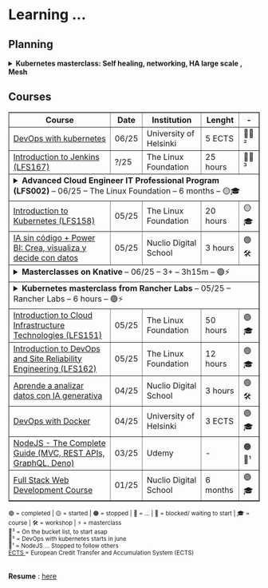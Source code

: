 # Learning ...
<!--
![Banner](https://images.unsplash.com/photo-1503023345310-bd7c1de61c7d?auto=format&fit=crop&w=1350&q=80)
![GitHub repo size](https://img.shields.io/github/repo-size/username/repo-name)
![License](https://img.shields.io/badge/license-MIT-blue)
[![Demo](https://img.shields.io/badge/Demo-Link-green)](https://your-demo-url.com)
-->
## Planning
<details>
      <summary>
        <strong>Kubernetes masterclass: Self healing, networking, HA large scale , Mesh </strong>
      </summary>
      <table style="width: 100%; margin-top: 10px;">
	  <tr>
      <td>
	Kubernetes masterclass from CNCF  <br> 
		<details>
		  <summary><sub>✅ Kubernetes Design Principles: Understand the Why - Saad Ali, Google</sub></summary>
		  <blockquote>
		    <sub>
		      Kubernetes is quickly becoming indispensable for managing and deploying workloads on distributed systems across both cloud and on-prem environments.  
		      While most people are now familiar with how to use Kubernetes, few are aware of the “why” behind it.  
		      Why does the Kubernetes API look the way it does?  
		      Why do Kubernetes components only interact with each other through the Kubernetes API?  
		      Why is there a PersistentVolumeClaim object when you could easily reference a volume directly from a pod?  
		      To answer these questions and help you develop a deeper understanding of Kubernetes, this talk exposes the principles underpinning the design of Kubernetes.  
		    </sub>  
		  </blockquote>
		  🔗 [Watch on YouTube](https://www.youtube.com/watch?v=ZuIQurh_kDk)
		</details>
	<sub> -<a href="https://www.youtube.com/watch?v=90kZRyPcRZw" target="_blank">
			   Kubernetes Deconstructed: Understanding Kubernetes by Breaking It Down - Carson Anderson, DOMO</a></sub><br>
	<sub> -<a href="https://www.youtube.com/watch?v=3KtEAa7_duA" target="_blank">
				  (5y ago) LISA19 - Deep Dive into Kubernetes Internals for Builders and Operators    </a></sub><br>
	<sub> -<a href="https://www.youtube.com/watch?v=S2BQz-5cboA" target="_blank">
				  (1y ago)  Crossplane Intro and Deep Dive - the Cloud Native Control Plane Framework </a></sub><br>
	Self Healing: <br> 
	<sub> -<a href="https://www.youtube.com/watch?v=91dgNqma7-Q" target="_blank">
				  (1y ago)        The Magic of Kubernetes Self-Healing Capabilities - Saad Ali, Google    </a></sub><br>
	<sub> -<a href="https://www.youtube.com/watch?v=bsrXifq3Pjc" target="_blank">
				  (8y ago)         Deploying Self Healing Services With Kubernetes w/ Rob Scott     </a></sub><br>
	<sub> -<a href="https://www.youtube.com/watch?v=3psxcNttPtA" target="_blank">
				  (1y ago)         "Kubernetes self-healing: HA for services and control plane"  - Lukasz Sztachanski i Lukasz Luczaj</a></sub><br>
	Networking: <br>
	<sub> -<a href="https://www.youtube.com/watch?v=Mj04QOqAaJ8" target="_blank">
				  Understanding Kubernetes Networking in 30 Minutes - Ricardo Katz & James Strong  </a></sub><br>
	<sub> -<a href="https://www.youtube.com/watch?v=0Omvgd7Hg1I" target="_blank">
				   Life of a Packet [I] - Michael Rubin, Google   </a></sub><br>
	<sub> -<a href="https://www.youtube.com/watch?v=tq9ng_Nz9j8" target="_blank">
				 Kubernetes Networking Intro and Deep-Dive - Bowei Du & Tim Hockin, Google </a></sub><br>
	<sub> -<a href="https://www.youtube.com/watch?v=YumoKGhuZ2o" target="_blank">
				  (1y ago) Tutorial: From CNI Zero to CNI Hero: A Kubernetes Networking Tutorial Using CNI </a></sub><br>
	HA large Scale: <br> 
	<sub> -<a href="https://www.youtube.com/watch?v=NpT9RraqKdY" target="_blank">
				Highly Available Kubernetes Clusters - Best Practices - Meaghan Kjelland & Karan Goel, Google </a></sub><br>
	<sub> -<a href="https://www.youtube.com/watch?v=AYNaaXlV8LQ" target="_blank">
				  (1y ago)      Building a Large Scale Multi-Cloud Multi-Region SaaS Platform with Kubernetes Controllers </a></sub><br>
	<sub> -<a href="https://www.youtube.com/watch?v=WRACr5nXl9U" target="_blank">
				  (1y ago)      Architecting Resilience: Lessons from Managing 7K+ Kubernetes Clusters at Scale  </a></sub><br>
	Mesh: Istio and Cilium:  <br> 
	<sub> -<a href="https://www.youtube.com/watch?v=bEFILWrRJJ4" target="_blank">
				  (5y ago)         Demystifying Service Mesh, HashiCorp   </a></sub><br>
	<sub> -<a href="https://www.youtube.com/watch?v=91oylZSoYzM" target="_blank">
				  (1y ago) Comparing Sidecar-Less Service Mesh from Cilium and Istio - Christian Posta, Solo.io </a></sub><br>
	<sub> -<a href="https://www.youtube.com/watch?v=qbB3TEiOb24" target="_blank">
				  (1y ago)    Simplifying Multi-Cluster and Multi-Cloud Deployments with Cilium - Liz Rice, Isovalent </a></sub><br>
	<sub> -<a href="https://www.youtube.com/watch?v=x2qemf9Wmqo" target="_blank">
				  (1y ago)  Istio Ambient Service Mesh Made Simple - Lin Sun, Solo.io </a></sub><br>
	<sub> -<a href="https://www.youtube.com/watch?v=xTUiXLqfJms" target="_blank">
				  (1y ago)   Best-Practices for Securing Egress Traffic with Istio - Niranjan Shankar, Microsoft </a></sub><br>
	<sub> -<a href="https://www.youtube.com/watch?v=XW10IpsTmH8" target="_blank">
				  (6mm ago)    What Istio Got Wrong: Learnings from the Last Seven Years of Service Mesh - C. Posta, L. Ryan  </a></sub><br>
	<sub> -<a href="https://www.youtube.com/watch?v=XW10IpsTmH8" target="_blank">
				  (1y ago)     Reliable multi-cluster application architectures with Istio - Ameer Abbas & John Howard, Google </a></sub><br>
	<sub> -<a href="https://www.youtube.com/watch?v=qbB3TEiOb24" target="_blank">
				  (1y ago)     What Istio Got Wrong: Learnings from the Last Seven Years of Service Mesh - C. Posta, L. Ryan </a></sub><br>
	<sub> -<a href="https://www.youtube.com/watch?v=_8FNsvoECPU" target="_blank">
				  (1y ago)       Create resilient multi-cluster, multi-regional and multi-tenant architectures with Istio and K8s   </a></sub><br>
</td>
</table>
</details>

## Courses

<table border="1" cellspacing="0" cellpadding="8">
  <thead> <tr> <th>Course</th>  <th>Date</th>  <th>Institution</th>  <th>Lenght</th>  <th> - </th> </tr> </thead>
  <tbody>
 <!--   <tr>
      <td><a href="https://www.coursera.org/specializations/cloud-native-development-openshift-kubernetes" target="_blank">
        Cloud-Native Development with OpenShift and Kubernetes</a></td>
	      <td>?/25</td>
	      <td>Red Hat/ Coursera</td>
	      <td> 1 month</td>
	      <td>🛑💬³</td>
    </tr> 
-->
    <tr>
      <td><a href="https://devopswithkubernetes.com/" target="_blank">
        DevOps with kubernetes</a></td>
	      <td>06/25</td>
	      <td>University of Helsinki</td>
	      <td>5 ECTS</td>
	      <td>🛑💬²</td>
    </tr>
    <tr>
      <td><a href="https://training.linuxfoundation.org/training/introduction-to-jenkins-lfs167/" target="_blank">
        Introduction to Jenkins (LFS167)</a></td>
	      <td>?/25</td>
	      <td>The Linux Foundation</td>
	      <td>25 hours</td>
	      <td>🛑💬³</td>
    </tr>
<!-- Tabella a scomparsa per Advanced Cloud Engineer IT Professional Program (LFS002)-->
<tr>
  <td colspan="5">
    <details>
      <summary>
        <strong>Advanced Cloud Engineer IT Professional Program (LFS002)</strong>
        – 06/25 – The Linux Foundation – 6 months – 🟡🎓
      </summary>
      <table style="width: 100%; margin-top: 10px;">
        <tr>
          <td><strong>Courses:</strong></td>
          <td colspan="4">
		  <a href="https://training.linuxfoundation.org/training/advanced-cloud-engineer-it-professional-program/" target="_blank">
          Advanced Cloud Engineer IT Professional Program (LFS002) <br>
    </a>
            <sub>- <a href="y" target="_blank">Containers Fundamentals (LFS253)</a></sub><br>
            <sub>- <a href="y" target="_blank">Kubernetes Fundamentals (LFS258)</a></sub><br>
            <sub>- <a href="y" target="_blank">Monitoring Systems and Services with Prometheus (LFS241)</a></sub><br>
            <sub>- <a href="y" target="_blank">Cloud Native Logging with Fluentd and Fluent Bit (LFS242)</a></sub><br>
            <sub>- <a href="y" target="_blank">Managing Kubernetes Applications with Helm (LFS244)</a></sub><br>
            <sub>- <a href="y" target="_blank">Service Mesh Fundamentals (LFS243)</a></sub>
          </td>
        </tr>
        <tr>
          <td><strong>Date:</strong></td>
          <td>06/25</td>
          <td><strong>Next milestone:</strong></td>
          <td colspan="2">Complete Containers Fundamentals (LFS253)</td>
        </tr>
        <tr>
          <td><strong>Provider:</strong></td>
          <td>The Linux Foundation</td>
          <td><strong>Instructor:</strong></td>
          <td colspan="2">Kelsey Hightower (guest), LF instructors</td>
        </tr>
        <tr>
          <td><strong>Duration:</strong></td>
          <td>6 months</td>
          <td><strong>Learning format:</strong></td>
          <td colspan="2">Self-paced + Labs</td>
        </tr>
        <tr>
          <td><strong>Status:</strong></td>
          <td>🟡 In progress</td>
          <td><strong>Completion expected:</strong></td>
          <td colspan="2">Q3 2025</td>
        </tr>
      </table>
    </details>
  </td>
</tr>
<tr>
	<td> <a href="https://training.linuxfoundation.org/training/introduction-to-kubernetes/" target="_blank">
		Introduction to Kubernetes (LFS158)</a> </td>
	<td>05/25</td> <td>The Linux Foundation</td> <td> 20 hours </td> <td>🟡🎓</td>
</tr>
<tr>
      <td><a href="https://github.com/luigicucciolillo/Certifications/tree/main/Nuclio%20digital%20school/workshop%20-%20IA%20sin%20codigo%20%2B%20power%20BI" target="_blank">
		IA sin código + Power BI: Crea, visualiza y decide con datos </a></td>  
      <td>05/25</td> <td>Nuclio Digital School</td><td> 3 hours </td><td>🟢🛠️</td>
</tr>
  <td colspan="5">
    <details>
      <summary>
        <strong>Masterclasses on Knative </strong>
        – 06/25 – 3+ – 3h15m – 🟢⚡
      </summary>
      <table style="width: 100%; margin-top: 10px;">
	  <tr>
      <td>
        <a href="https://github.com/luigicucciolillo/StudyMaterial/tree/main/Masterclasses/Knative" target="_blank">
          Masterclasses on Knative
        </a>
        <br>
        <sub> - 
        <a href="https://github.com/luigicucciolillo/StudyMaterial/tree/main/Masterclasses/Knative/Knative%20A%20Kubernetes%20Framework%20to%20Manage%20Serverless%20Workloads%20by%20Nikhil%20Barthwal%2C%20Google" target="_blank">
          Knative: A Kubernetes Framework to Manage Serverless Workloads
        </a>
        </sub> 
        <br>
        <sub> - 
        <a href="https://github.com/luigicucciolillo/StudyMaterial/tree/main/Masterclasses/Knative/Unleashing%20the%20Power%20of%20Serverless%20on%20Kubernetes%20with%20Knative%2C%20Crossplane%2C%20Dapr%20%26%20KEDA" target="_blank">
          Unleashing the Power of Serverless on Kubernetes with Knative,Crossplane,Dapr
        </a>
        </sub> 
        <br>
        <sub> - 
        <a href="https://github.com/luigicucciolillo/StudyMaterial/tree/main/Masterclasses/Knative/Use%20Knative%20When%20You%20Can%2C%20and%20Kubernetes%20When%20You%20Must" target="_blank">
          Use Knative When You Can, and Kubernetes When You Must
        </a>
        </sub> 
        <br>
        <sub> - 
        <a href="https://github.com/luigicucciolillo/StudyMaterial/tree/main/Masterclasses/Knative/Corso%20Knative%2C%20a%20serverless%20environment%20for%20Kubernetes%20Lui" target="_blank">
          Corso Knative, a serverless environment for Kubernetes
        </a>
        </sub> 
        <br>
        <sub> - 
        <a href="https://github.com/luigicucciolillo/StudyMaterial/tree/main/Masterclasses/Knative/Inside%20Knative%20Serving%20-%20Dominik%20Tornow%2C%20SAP%20%26%20Andrew%20Chen%2C%20Google" target="_blank">
          Inside Knative Serving
        </a>
        </sub> 
        <br>
      </td>
      <td>05/25</td>
      <td>
        <br>
        <sub> Barthwal, Google </sub>
        <br>
        <sub> Salatino, Diagrid.io</sub>
      <br>
      <sub> Hadas & Maximilien, IBM</sub>
      <br>
      <sub> Leoni, Sorint lab</sub>
      <br>
      <sub> Tornow&Chen, SAP&Google</sub>
      <br>
      </td>
      <td>3h 15m</td>
      <td>🟢⚡</td>
    </tr>
	      </table>
    </details>
  </td>
</tr>
	<tr>
  <td colspan="5">
    <details>
      <summary>
        <strong>Kubernetes masterclass from Rancher Labs </strong>
        – 05/25 – Rancher Labs – 6 hours – 🟢⚡
      </summary>
      <table style="width: 100%; margin-top: 10px;">
	        <thead>
    <tr>
      <th>Course</th>
      <th>Date</th>
      <th>Institution</th>
      <th>Lenght</th>
      <th> - </th>
    </tr>
  </thead>
  <tr>
      <td><a href="https://github.com/luigicucciolillo/StudyMaterial/tree/main/Masterclasses/Kubernetes%20masterclass%20from%20Rancher" target="_blank">
	  Kubernetes masterclass from Rancher Labs</a><br>
        <sub> - <a href="https://github.com/luigicucciolillo/StudyMaterial/tree/main/Masterclasses/Kubernetes%20masterclass%20from%20Rancher" target="_blank">
          Intro to kubernetes and rancher</a></sub><br>
        <sub> - <a href="https://github.com/luigicucciolillo/StudyMaterial/tree/main/Masterclasses/Kubernetes%20masterclass%20from%20Rancher/1%20-%20Intro%20to%20K3s%20Online%20Training%20Lightweight%20Kubernetes" target="_blank">
          Intro to K3s Online Training: Lightweight Kubernetes   </a></sub><br>
        <sub> - <a href="https://github.com/luigicucciolillo/StudyMaterial/tree/main/Masterclasses/Kubernetes%20masterclass%20from%20Rancher/2%20-%20Kubernetes%20Master%20Class%20Understanding%20and%20Implementing%20Service%20Mesh" target="_blank"> Understanding and Implementing Service Mesh</a> </sub><br>
        <sub> - <a href="https://github.com/luigicucciolillo/StudyMaterial/tree/main/Masterclasses/Kubernetes%20masterclass%20from%20Rancher/3%20-%20Kubernetes%20Master%20Class%20Monitoring%20and%20Alerting%20with%20Prometheus%20%26%20Grafana" target="_blank">Monitoring and Alerting with Prometheus & Grafana</a></sub><br>
      </td>
      <td>05/25</td>
      <td>
        Rancher Labs
      </td>
      <td> 6 hours</td>
      <td>🟢⚡</td>
    </tr>
	</table>
    </details>
  </td>
</tr>
    <tr>
      <td>
        <a href="https://github.com/luigicucciolillo/Certifications/tree/main/The%20linux%20foundation/Introduction%20to%20Cloud%20Infrastructure%20Technologies%20LFS151" target="_blank">
          Introduction to Cloud Infrastructure Technologies (LFS151)
        </a>
      </td>
      <td>05/25</td>
      <td>The Linux Foundation</td>
      <td>50 hours</td>
      <td>🟢🎓</td>
    </tr>
    <tr>
      <td>
        <a href="https://github.com/luigicucciolillo/Certifications/tree/main/The%20linux%20foundation/Introduction%20to%20DevOps%20and%20Site%20Reliability%20Engineering%20LFS162" target="_blank">
        Introduction to DevOps and Site Reliability Engineering (LFS162)
        </a>
      </td>
      <td>05/25</td>
      <td>The Linux Foundation</td>
      <td>12 hours</td>
      <td>🟢🎓</td>
    </tr>
    <tr>
      <td>
        <a href="https://github.com/luigicucciolillo/Certifications/tree/main/Nuclio%20digital%20school/workshop%20-%20Aprende%20a%20analizar%20datos%20con%20IA%20generativa" target="_blank">
        Aprende a analizar datos con IA generativa
        </a>
      </td>  
      <td>04/25</td>
      <td>Nuclio Digital School</td>
      <td>
        3 hours
      </td>
      <td>🟢🛠️</td>
    </tr>
    <tr>
      <td>
        <a href="https://github.com/luigicucciolillo/Certifications/tree/main/DevOps%20with%20Docker%20-%20Helsinki%20University" target="_blank">
          DevOps with Docker
        </a>
      </td>
      <td>04/25</td>
      <td>University of Helsinki</td>
      <td>3 ECTS</td>
      <td>🟢🎓</td>
    </tr>
    <tr>
      <td>
        <a href="https://www.udemy.com/course/nodejs-the-complete-guide/?srsltid=AfmBOopQY5H91x0__bmJZcLIRDGMmQbi0X5WQE4TGY3kSHFZlXlJtYsC&couponCode=LETSLEARNNOW" target="_blank">
        NodeJS - The Complete Guide (MVC, REST APIs, GraphQL, Deno)
        </a>
      </td>
      <td>03/25</td>
      <td>Udemy</td>
      <td>-</td>
      <td>🟠💬¹</td>
    </tr>
    <tr>
      <td>
        <a href="https://github.com/luigicucciolillo/Certifications/tree/main/Nuclio%20digital%20school/Full%20stack%20development%20-%20Nuclio%20digital%20school" target="_blank">
        Full Stack Web Development Course
        </a>
      </td>
      <td>01/25</td>
      <td>Nuclio Digital School</td>
      <td>6 months</td>
      <td>🟢🎓</td>
    </tr>
  </tbody>
</table>

<sub> 
🟢 = completed | 
🟡 = started |
🟠 = stopped |
🔵 = ... |
🛑 = blocked/ waiting to start |
🎓 = course |
🛠️ = workshop |
⚡ = masterclass
</sub> 
<br>

<sub> 
💬³ = On the bucket list, to start asap <br>
💬² = DevOps with kubernetes starts in june <br>
💬¹ = NodeJS ... Stopped to follow others <br>
<a href="https://education.ec.europa.eu/it/education-levels/higher-education/inclusive-and-connected-higher-education/european-credit-transfer-and-accumulation-system" target="_blank">
ECTS
</a>
= European Credit Transfer and Accumulation System (ECTS)
</sub>
<br>
<br>

**Resume** : 
<a href="https://github.com/luigicucciolillo/Certifications/blob/main/resume/CV_cucciolillo.pdf" target="_blank">
here
</a>


<!--
**luigicucciolillo/luigicucciolillo** is a ✨ _special_ ✨ repository because its `README.md` (this file) appears on your GitHub profile.
💬¹  💬²  💬³  💬⁴  💬⁵
- 🔭 🌱 👯 🤔 💬 📫 😄 ⚡ 

Wishlist:
https://www.coursera.org/learn/npp-linux-networking

https://www.coursera.org/learn/applications-development-microservices-serverless-openshift
https://www.coursera.org/learn/advanced-kubernetes-third-course-3
https://www.coursera.org/specializations/cloud-computing

https://www.coursera.org/projects/pod-management-with-kubernetes-run-containerized-workloads
https://www.coursera.org/projects/scaling-e-commerce-with-kubernetes-deploy-web-apps
-->
